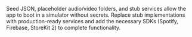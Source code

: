 Seed JSON, placeholder audio/video folders, and stub services allow the app to boot in a simulator without secrets. Replace stub implementations with production-ready services and add the necessary SDKs (Spotify, Firebase, StoreKit 2) to complete functionality.

